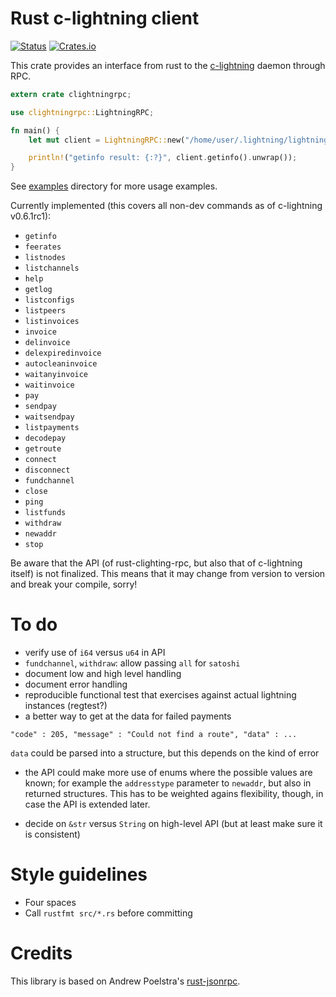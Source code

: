 # Rust c-lightning client

[![Status](https://travis-ci.org/laanwj/rust-clightning-rpc.png?branch=master)](https://travis-ci.org/laanwj/rust-clightning-rpc)
[![Crates.io](https://img.shields.io/crates/v/clightningrpc.svg)](https://crates.io/crates/clightningrpc)

This crate provides an interface from rust to the [c-lightning](https://github.com/ElementsProject/lightning) daemon through RPC.

```rust
extern crate clightningrpc;

use clightningrpc::LightningRPC;

fn main() {
    let mut client = LightningRPC::new("/home/user/.lightning/lightning-rpc".to_string());

    println!("getinfo result: {:?}", client.getinfo().unwrap());
}
```

See [examples](examples/) directory for more usage examples.

Currently implemented (this covers all non-dev commands as of c-lightning v0.6.1rc1):

- `getinfo`
- `feerates`
- `listnodes`
- `listchannels`
- `help`
- `getlog`
- `listconfigs`
- `listpeers`
- `listinvoices`
- `invoice`
- `delinvoice`
- `delexpiredinvoice`
- `autocleaninvoice`
- `waitanyinvoice`
- `waitinvoice`
- `pay`
- `sendpay`
- `waitsendpay`
- `listpayments`
- `decodepay`
- `getroute`
- `connect`
- `disconnect`
- `fundchannel`
- `close`
- `ping`
- `listfunds`
- `withdraw`
- `newaddr`
- `stop`

Be aware that the API (of rust-clighting-rpc, but also that of c-lightning
itself) is not finalized. This means that it may change from version to version and break your
compile, sorry!

# To do

- verify use of `i64` versus `u64` in API
- `fundchannel`, `withdraw`: allow passing `all` for `satoshi`
- document low and high level handling
- document error handling
- reproducible functional test that exercises against actual lightning instances (regtest?)
- a better way to get at the data for failed payments

```
"code" : 205, "message" : "Could not find a route", "data" : ...
```

  `data` could be parsed into a structure, but this depends on the kind of error

- the API could make more use of enums where the possible values are known; for example the
  `addresstype` parameter to `newaddr`, but also in returned structures. This has to be weighted
  agains flexibility, though, in case the API is extended later.

- decide on `&str` versus `String` on high-level API (but at least make sure it is consistent)

# Style guidelines

- Four spaces
- Call `rustfmt src/*.rs` before committing

# Credits

This library is based on Andrew Poelstra's [rust-jsonrpc](https://github.com/apoelstra/rust-jsonrpc).
